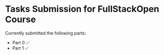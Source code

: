 # Tasks Submission for FullStackOpen Course

Currently submitted the following parts:
* Part 0 :white_check_mark:
* Part 1 :white_check_mark:
